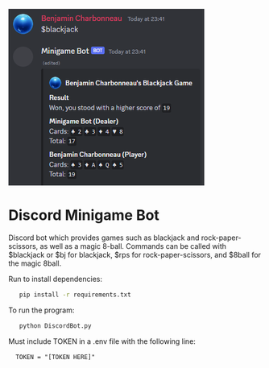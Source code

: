 ![Blackjack](https://github.com/Br-Charb/Discord-Minigame-Bot/blob/main/demo.png?raw=true)

# Discord Minigame Bot

Discord bot which provides games such as blackjack and rock-paper-scissors, as well as a magic 8-ball. Commands can be called with $blackjack or $bj for blackjack, $rps for rock-paper-scissors, and $8ball for the magic 8ball.


Run to install dependencies:
```bash
   pip install -r requirements.txt
```

To run the program:
```bash
   python DiscordBot.py
```

Must include TOKEN in a \.env file with the following line:
```
  TOKEN = "[TOKEN HERE]"
```
